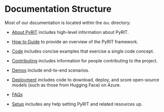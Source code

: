 # Documentation Structure

Most of our documentation is located within the `doc` directory:

- [About PyRIT](./about_pyrit.md) includes high-level information about PyRIT.
- [How to Guide](./how_to_guide.ipynb) to provide an overview of the PyRIT framework.


- [Code](./code) includes concise examples that exercise a single code concept.
- [Contributing](./contributing) includes information for people contributing to the project.
- [Demos](./demo) include end-to-end scenarios.
- [Deployment](./deployment/) includes code to download, deploy, and score open-source models (such as those from Hugging Face) on Azure.
- [FAQs](./faqs.md)
- [Setup](./setup/) includes any help setting PyRIT and related resources up.

